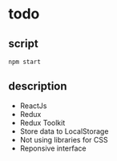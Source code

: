 # todo

## script

```
npm start
```
## description
* ReactJs
* Redux
* Redux Toolkit
* Store data to LocalStorage 
* Not using libraries for CSS
* Reponsive interface 
